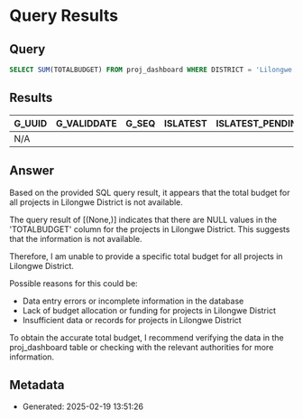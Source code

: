 # Query Results

## Query
```sql
SELECT SUM(TOTALBUDGET) FROM proj_dashboard WHERE DISTRICT = 'Lilongwe';
```

## Results
| G_UUID | G_VALIDDATE | G_SEQ | ISLATEST | ISLATEST_PENDING | ISLATEST_APPROVED | G_CONTEXT | G_COMMUNITYID | G_APPID | G_PROFILEUUID | G_WORKFLOWUUID | MAP_BOUNDARY | MAP_LATITUDE | MAP_LONGITUDE | PROJECTNAME | PROJECTCODE | PROJECTSTATUS | PROJECTDESC | PROJECTRATIONALE | PROJECTSECTOR | PROJECTTYPE | FISCALYEAR | REGION | DISTRICT | DISTRICTCODE | TRADITIONALAUTHORITY | FUNDINGSOURCE | STAGE | PROJECTID | BUDGET | PROJECTCOMPLETEBINARY | ISPROJECTCOMPLETE | PROJECTSTALLEDBINARY | ISPROJECTSTALLED | PROJECTHANDEDBINARY | ISPROJECTHANDEDOVER | CONTRACTORNAME | SIGNINGDATE | TOTALBUDGET | CERTIFICATES | ADDENDUMCOUNT | DURATIONS | TOTALEXPENDITURETODATE | CONTEXPENVARIANCE | CONTEXPENVARIANCEPERCENT | TECCONVARIANCE | TECCONVARIANCEPERCENT | PERCENTSPEND | CERTIFICATESPAID | PERCENTCERTIFICATES | COMPLETIONPERCENTAGE | MALES | FEMALES | TOTALMEMBERS | TOTALISSUES | STARTDATE | LASTVISIT | COMPLETIONDATA | ADDENDUM | COMPLETIONESTIDATE | ACTUALCOMPLETIONDATE | FLAGONE | FLAGTWO | FLAGTHREE | ANYFLAG | ALLFLAGS | ISOVERDUE | DAYSOVERDUE | COMPLETIONSTATUS | SITEREPORTCOMMENTS | CONTRACTORUUID | SITEREPORTUUID | COMPLETIONSTATUSUUID | CYCLE | CYCLECODE | PEOPLEBENEFITED |
| --- | --- | --- | --- | --- | --- | --- | --- | --- | --- | --- | --- | --- | --- | --- | --- | --- | --- | --- | --- | --- | --- | --- | --- | --- | --- | --- | --- | --- | --- | --- | --- | --- | --- | --- | --- | --- | --- | --- | --- | --- | --- | --- | --- | --- | --- | --- | --- | --- | --- | --- | --- | --- | --- | --- | --- | --- | --- | --- | --- | --- | --- | --- | --- | --- | --- | --- | --- | --- | --- | --- | --- | --- | --- | --- | --- |
| N/A |


## Answer
Based on the provided SQL query result, it appears that the total budget for all projects in Lilongwe District is not available.

The query result of [(None,)] indicates that there are NULL values in the 'TOTALBUDGET' column for the projects in Lilongwe District. This suggests that the information is not available.

Therefore, I am unable to provide a specific total budget for all projects in Lilongwe District.

Possible reasons for this could be:

- Data entry errors or incomplete information in the database
- Lack of budget allocation or funding for projects in Lilongwe District
- Insufficient data or records for projects in Lilongwe District

To obtain the accurate total budget, I recommend verifying the data in the proj_dashboard table or checking with the relevant authorities for more information.

## Metadata
- Generated: 2025-02-19 13:51:26
